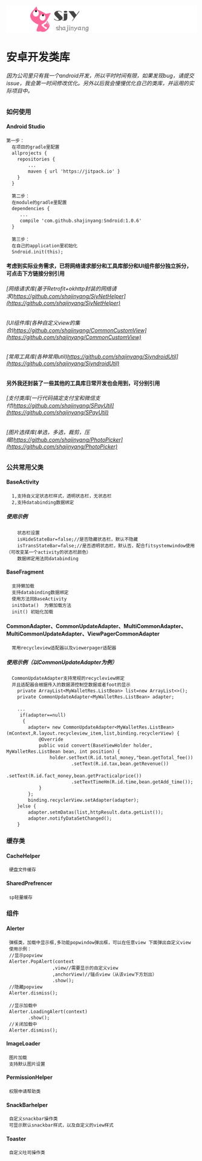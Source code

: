 
![](sjylogo.png)
# 安卓开发类库
###### 因为公司里只有我一个android开发，所以平时时间有限，如果发现bug，请提交issue，我会第一时间修改优化。另外以后我会慢慢优化自己的类库，并运用的实际项目中。

### 如何使用

#### Android Studio
    第一步：
      在项目的gradle里配置
      allprojects {
        repositories {
            ...
            maven { url 'https://jitpack.io' }
        }
      }

      第二步：
      在module的gradle里配置
      dependencies {
         ...
      	 compile 'com.github.shajinyang:Sndroid:1.0.6'
      }

      第三步：
      在自己的application里初始化
      Sndroid.init(this);

####  考虑到实际业务需求，已将网络请求部分和工具库部分和UI组件部分独立拆分，可点击下方链接分别引用
###### [网络请求库(基于Retrofit+okhttp封装的网络请求)https://github.com/shajinyang/SjyNetHelper](https://github.com/shajinyang/SjyNetHelper)
###### [UI组件库(各种自定义view的集合)https://github.com/shajinyang/CommonCustomView](https://github.com/shajinyang/CommonCustomView)
###### [常用工具库(各种常用util)https://github.com/shajinyang/SjyndroidUtil](https://github.com/shajinyang/SjyndroidUtil)

#### 另外我还封装了一些其他的工具库日常开发也会用到，可分别引用
###### [支付类库(一行代码搞定支付宝和微信支付)https://github.com/shajinyang/SPayUtil](https://github.com/shajinyang/SPayUtil)
###### [图片选择库(单选，多选，裁剪，压缩)https://github.com/shajinyang/PhotoPicker](https://github.com/shajinyang/PhotoPicker)


### 公共常用父类
####  BaseActivity
      1,支持自义定状态栏样式，透明状态栏，无状态栏
      2,支持databinding数据绑定
##### 使用示例
        状态栏设置
        isHideStateBar=false;//是否隐藏状态栏，默认不隐藏
        isTransStateBar=false;//是否透明状态栏，默认否，配合fitsystemwindow使用（可改变某一个activity的状态栏颜色）
        数据绑定用法同databinding

#### BaseFragment
      支持懒加载
      支持databinding数据绑定
      使用方法同BaseActivity
      initData()  为懒加载方法
      init() 初始化加载

#### CommonAdapter、CommonUpdateAdapter、MultiCommonAdapter、MultiCommonUpdateAdapter、ViewPagerCommonAdapter
      常用recycleview适配器以及viewerpager适配器

##### 使用示例（以CommonUpdateAdapter为例）
      CommonUpdateAdapter支持常规的recycleview绑定
      并且适配器会根据传入的数据源控制空数据或者foot的显示
        private ArrayList<MyWalletRes.ListBean> list=new ArrayList<>();
        private CommonUpdateAdapter<MyWalletRes.ListBean> adapter;

        ...
         if(adapter==null)
          {
            adapter= new CommonUpdateAdapter<MyWalletRes.ListBean>(mContext,R.layout.recycleview_item,list,binding.recyclerView) {
                @Override
                public void convert(BaseViewHolder holder, MyWalletRes.ListBean bean, int position) {
                    holder.setText(R.id.total_money,"bean.getTotal_fee())
                            .setText(R.id.tax,bean.getRevenue())
                            .setText(R.id.fact_money,bean.getPracticalprice())
                            .setTextTimeHm(R.id.time,bean.getAdd_time());
                }
            };
            binding.recyclerView.setAdapter(adapter);
        }else {
            adapter.setmDatas(list,httpResult.data.getList());
            adapter.notifyDataSetChanged();
        }

### 缓存类
#### CacheHelper
     硬盘文件缓存

#### SharedPrefrencer
     sp轻量缓存

### 组件
#### Alerter
     弹框类，加载中显示框,多功能popwindow弹出框，可以在任意view 下面弹出自定义view
     使用示例：
     //显示popview
     Alerter.PopAlert(context
                     ,view//需要显示的自定义view
                     ,anchorView)//锚点view（从该view下方划出）
                     .show();
     //隐藏popview
     Alerter.dismiss();

     //显示加载中
     Alerter.LoadingAlert(context)
            .show();
     //关闭加载中
     Alerter.dismiss();



#### ImageLoader
     图片加载
     支持默认图片设置

#### PermissionHelper
     权限申请帮助类

#### SnackBarhelper
     自定义snackbar操作类
     可显示默认snackbar样式，以及自定义的view样式

#### Toaster
     自定义吐司操作类















